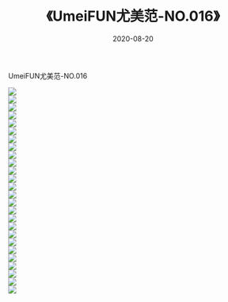 ﻿---
layout: post
title:  《UmeiFUN尤美范-NO.016》
date:   2020-08-20
img: http://img.660000.xyz/Sharelink/网络美图/2020/UmeiFUN尤美范-NO.016/000.jpg
categories: [美女, 清纯, 唯美]
---

UmeiFUN尤美范-NO.016

  ![](http://img.660000.xyz/Sharelink/网络美图/2020/UmeiFUN尤美范-NO.016/001.jpg) <br> ![](http://img.660000.xyz/Sharelink/网络美图/2020/UmeiFUN尤美范-NO.016/002.jpg) <br> ![](http://img.660000.xyz/Sharelink/网络美图/2020/UmeiFUN尤美范-NO.016/003.jpg) <br> ![](http://img.660000.xyz/Sharelink/网络美图/2020/UmeiFUN尤美范-NO.016/004.jpg) <br> ![](http://img.660000.xyz/Sharelink/网络美图/2020/UmeiFUN尤美范-NO.016/005.jpg) <br> ![](http://img.660000.xyz/Sharelink/网络美图/2020/UmeiFUN尤美范-NO.016/006.jpg) <br> ![](http://img.660000.xyz/Sharelink/网络美图/2020/UmeiFUN尤美范-NO.016/007.jpg) <br> ![](http://img.660000.xyz/Sharelink/网络美图/2020/UmeiFUN尤美范-NO.016/008.jpg) <br> ![](http://img.660000.xyz/Sharelink/网络美图/2020/UmeiFUN尤美范-NO.016/009.jpg) <br> ![](http://img.660000.xyz/Sharelink/网络美图/2020/UmeiFUN尤美范-NO.016/010.jpg) <br> ![](http://img.660000.xyz/Sharelink/网络美图/2020/UmeiFUN尤美范-NO.016/011.jpg) <br> ![](http://img.660000.xyz/Sharelink/网络美图/2020/UmeiFUN尤美范-NO.016/012.jpg) <br> ![](http://img.660000.xyz/Sharelink/网络美图/2020/UmeiFUN尤美范-NO.016/013.jpg) <br> ![](http://img.660000.xyz/Sharelink/网络美图/2020/UmeiFUN尤美范-NO.016/014.jpg) <br> ![](http://img.660000.xyz/Sharelink/网络美图/2020/UmeiFUN尤美范-NO.016/015.jpg) <br> ![](http://img.660000.xyz/Sharelink/网络美图/2020/UmeiFUN尤美范-NO.016/016.jpg) <br> ![](http://img.660000.xyz/Sharelink/网络美图/2020/UmeiFUN尤美范-NO.016/017.jpg) <br> ![](http://img.660000.xyz/Sharelink/网络美图/2020/UmeiFUN尤美范-NO.016/018.jpg) <br> ![](http://img.660000.xyz/Sharelink/网络美图/2020/UmeiFUN尤美范-NO.016/019.jpg) <br> ![](http://img.660000.xyz/Sharelink/网络美图/2020/UmeiFUN尤美范-NO.016/020.jpg) <br> ![](http://img.660000.xyz/Sharelink/网络美图/2020/UmeiFUN尤美范-NO.016/021.jpg) <br> ![](http://img.660000.xyz/Sharelink/网络美图/2020/UmeiFUN尤美范-NO.016/022.jpg) <br> ![](http://img.660000.xyz/Sharelink/网络美图/2020/UmeiFUN尤美范-NO.016/023.jpg) <br> ![](http://img.660000.xyz/Sharelink/网络美图/2020/UmeiFUN尤美范-NO.016/024.jpg) <br> ![](http://img.660000.xyz/Sharelink/网络美图/2020/UmeiFUN尤美范-NO.016/025.jpg) <br> ![](http://img.660000.xyz/Sharelink/网络美图/2020/UmeiFUN尤美范-NO.016/026.jpg) <br>